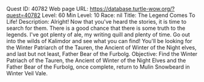 Quest ID: 40782
Web page URL: https://database.turtle-wow.org/?quest=40782
Level: 60
Min Level: 10
Race: nil
Title: The Legend Comes To Life!
Description: Alright! Now that you've heard the stories, it is time to search for them. There is a good chance that there is some truth to the legends. I've got plenty of ale, my writing quill and plenty of time. Go out into the wilds of Kalimdor and see what you can find! You'll be looking for the Winter Patriarch of the Tauren, the Ancient of Winter of the Night elves, and last but not least, Father Bear of the Furbolg.
Objective: Find the Winter Patriach of the Tauren, the Ancient of Winter of the Night Elves and the Father Bear of the Furbolg, once complete, return to Mulin Snowbeard in Winter Veil Vale.
